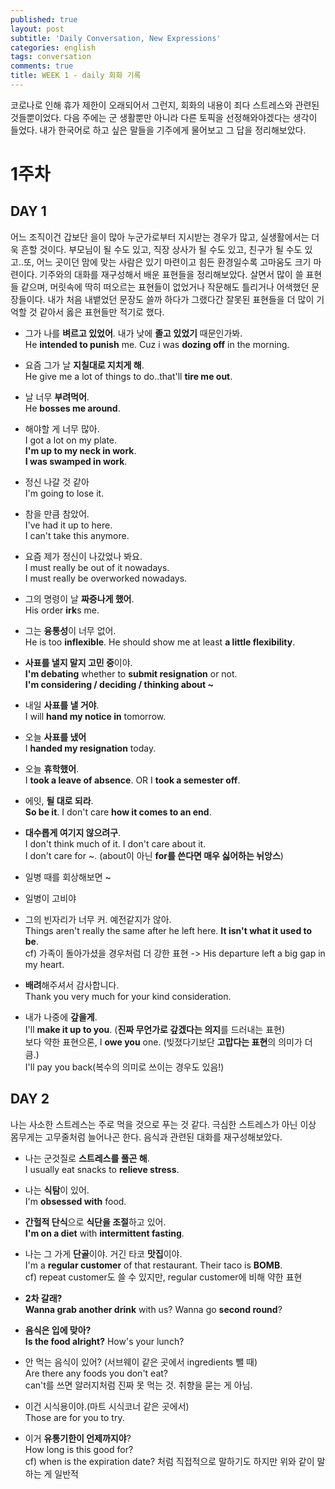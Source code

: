 ```yaml
---
published: true
layout: post
subtitle: 'Daily Conversation, New Expressions'
categories: english
tags: conversation
comments: true
title: WEEK 1 - daily 회화 기록
---
```

코로나로 인해 휴가 제한이 오래되어서 그런지, 회화의 내용이 죄다 스트레스와 관련된 것들뿐이었다. 다음 주에는 군 생활뿐만 아니라 다른 토픽을 선정해와야겠다는 생각이 들었다. 내가 한국어로 하고 싶은 말들을 기주에게 물어보고 그 답을 정리해보았다.

# 1주차

## DAY 1
어느 조직이건 갑보단 을이 많아 누군가로부터 지시받는 경우가 많고, 실생활에서는 더욱 흔할 것이다. 부모님이 될 수도 있고, 직장 상사가 될 수도 있고, 친구가 될 수도 있고..또, 어느 곳이던 맘에 맞는 사람은 있기 마련이고 힘든 환경일수록 고마움도 크기 마련이다. 기주와의 대화를 재구성해서 배운 표현들을 정리해보았다. 살면서 많이 쓸 표현들 같으며, 머릿속에 딱히 떠오르는 표현들이 없었거나 작문해도 틀리거나 어색했던 문장들이다. 내가 처음 내뱉었던 문장도 쓸까 하다가 그랬다간 잘못된 표현들을 더 많이 기억할 것 같아서 옳은 표현들만 적기로 했다. 

- 그가 나를 **벼르고 있었어**. 내가 낮에 **졸고 있었기** 때문인가봐.  
He **intended to punish** me. Cuz i was **dozing off** in the morning.

- 요즘 그가 날 **지칠대로 지치게 해**.  
He give me a lot of things to do..that'll **tire me out**.  

- 날 너무 **부려먹어**.  
He **bosses me around**.  

- 해야할 게 너무 많아.  
I got a lot on my plate.  
**I'm up to my neck in work**.  
**I was swamped in work**.

- 정신 나갈 것 같아  
I'm going to lose it.

- 참을 만큼 참았어.  
I've had it up to here.  
I can't take this anymore.

- 요즘 제가 정신이 나갔었나 봐요.  
I must really be out of it nowadays.  
I must really be overworked nowadays.

- 그의 명령이 날 **짜증나게 했어**.  
His order **irk**s me.

- 그는 **융통성**이 너무 없어.  
He is too **inflexible**. He should show me at least **a little flexibility**. 

- **사표를 낼지 말지 고민 중**이야.  
**I'm debating** whether to **submit resignation** or not.  
**I'm considering / deciding / thinking about ~**  

- 내일 **사표를 낼 거야**.  
I will **hand my notice in** tomorrow.  
- 오늘 **사표를 냈어**  
I **handed my resignation** today.  
- 오늘 **휴학했어**.  
I **took a leave of absence**. OR   I **took a semester off**.  

- 에잇, **될 대로 되라**.  
**So be it**. I don't care **how it comes to an end**.  

- **대수롭게 여기지 않으려구**.  
I don't think much of it. I don't care about it.  
I don't care for ~. (about이 아닌 **for를 쓴다면 매우 싫어하는 뉘앙스**)

- 일병 때를 회상해보면 ~

- 일병이 고비야

- 그의 빈자리가 너무 커. 예전같지가 않아.  
Things aren't really the same after he left here. **It isn't what it used to be**.  
cf) 가족이 돌아가셨을 경우처럼 더 강한 표현 -> His departure left a big gap in my heart.

- **배려**해주셔서 감사합니다.  
Thank you very much for your kind consideration.

- 내가 나중에 **갚을게**.  
I'll **make it up to you**. (**진짜 무언가로 갚겠다는 의지**를 드러내는 표현)  
보다 약한 표현으론, I **owe you** one. (빚졌다기보단 **고맙다는 표현**의 의미가 더 큼.)  
I'll pay you back(복수의 의미로 쓰이는 경우도 있음!)

## DAY 2
나는 사소한 스트레스는 주로 먹을 것으로 푸는 것 같다. 극심한 스트레스가 아닌 이상 몸무게는 고무줄처럼 늘어나곤 한다. 음식과 관련된 대화를 재구성해보았다.

- 나는 군것질로 **스트레스를 풀곤 해**.  
I usually eat snacks to **relieve stress**.

- 나는 **식탐**이 있어.  
I'm **obsessed with** food.

- **간헐적 단식**으로 **식단을 조절**하고 있어.  
**I'm on a diet** with **intermittent fasting**.

- 나는 그 가게 **단골**이야. 거긴 타코 **맛집**이야.  
I'm a **regular customer** of that restaurant. Their taco is **BOMB**.  
cf) repeat customer도 쓸 수 있지만, regular customer에 비해 약한 표현

- **2차 갈래?**  
**Wanna grab another drink** with us? Wanna go **second round**?

- **음식은 입에 맞아?**  
**Is the food alright?** How's your lunch?

- 안 먹는 음식이 있어? (서브웨이 같은 곳에서 ingredients 뺄 때)  
Are there any foods you don't eat?  
can't를 쓰면 알러지처럼 진짜 못 먹는 것. 취향을 묻는 게 아님.

- 이건 시식용이야.(마트 시식코너 같은 곳에서)  
Those are for you to try.

- 이거 **유통기한이 언제까지야**?  
How long is this good for?  
cf) when is the expiration date? 처럼 직접적으로 말하기도 하지만 위와 같이 말하는 게 일반적
